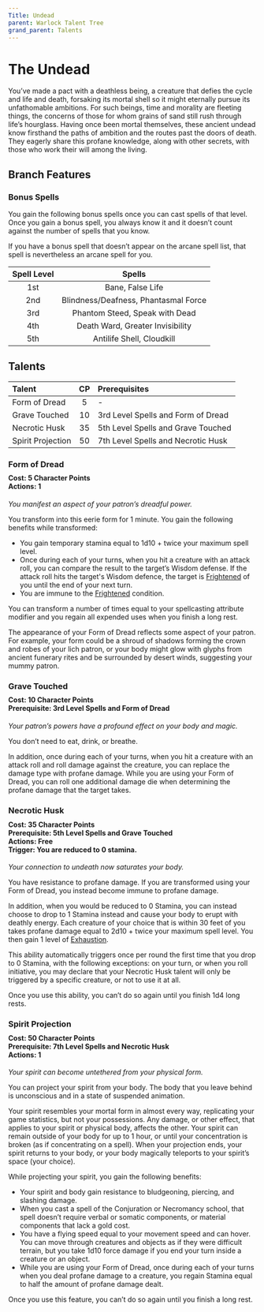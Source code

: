 ```yaml
---
Title: Undead
parent: Warlock Talent Tree
grand_parent: Talents
---
```


# The Undead
You’ve made a pact with a deathless being, a creature that defies the cycle and life and death, forsaking its mortal shell so it might eternally pursue its unfathomable ambitions. For such beings, time and morality are fleeting things, the concerns of those for whom grains of sand still rush through life’s hourglass. Having once been mortal themselves, these ancient undead know firsthand the paths of ambition and the routes past the doors of death. They eagerly share this profane knowledge, along with other secrets, with those who work their will among the living.

## Branch Features

### Bonus Spells
You gain the following bonus spells once you can cast spells of that level. Once you gain a bonus spell, you always know it and it doesn’t count against the number of spells that you know.

If you have a bonus spell that doesn’t appear on the arcane spell list, that spell is nevertheless an arcane spell for you.

| Spell Level | Spells |
|:-----------:|:------:|
| 1st | Bane, False Life |
| 2nd | Blindness/Deafness, Phantasmal Force |
| 3rd | Phantom Steed, Speak with Dead |
| 4th | Death Ward, Greater Invisibility |
| 5th | Antilife Shell, Cloudkill |

## Talents

| Talent | CP | Prerequisites |
|:-------|:--:|:--------------|
| Form of Dread     | 5  | - |
| Grave Touched     | 10 | 3rd Level Spells and Form of Dread |
| Necrotic Husk     | 35 | 5th Level Spells and Grave Touched |
| Spirit Projection | 50 | 7th Level Spells and Necrotic Husk |

###  Form of Dread

<div style="margin-top:-10px;"></div>

#### **Cost:** 5 Character Points<br>**Actions:** 1
*You manifest an aspect of your patron’s dreadful power.*

You transform into this eerie form for 1 minute. You gain the following benefits while transformed:

* You gain temporary stamina equal to 1d10 + twice your maximum spell level.
* Once during each of your turns, when you hit a creature with an attack roll, you can compare the result to the target’s Wisdom defense. If the attack roll hits the target's Wisdom defence, the target is [Frightened](https://stormchaserroleplaying.com/stormchaserRPG/Conditions/Frightened/) of you until the end of your next turn.
* You are immune to the [Frightened](https://stormchaserroleplaying.com/stormchaserRPG/Conditions/Frightened/) condition.

You can transform a number of times equal to your spellcasting attribute modifier and you regain all expended uses when you finish a long rest.

The appearance of your Form of Dread reflects some aspect of your patron. For example, your form could be a shroud of shadows forming the crown and robes of your lich patron, or your body might glow with glyphs from ancient funerary rites and be surrounded by desert winds, suggesting your mummy patron.

### Grave Touched

<div style="margin-top:-10px;"></div>

#### **Cost:** 10 Character Points<br>**Prerequisite:** 3rd Level Spells and Form of Dread
*Your patron’s powers have a profound effect on your body and magic.*

You don’t need to eat, drink, or breathe.

In addition, once during each of your turns, when you hit a creature with an attack roll and roll damage against the creature, you can replace the damage type with profane damage. While you are using your Form of Dread, you can roll one additional damage die when determining the profane damage that the target takes.

###  Necrotic Husk

<div style="margin-top:-10px;"></div>

#### **Cost:** 35 Character Points<br>**Prerequisite:** 5th Level Spells and Grave Touched<br>**Actions:** Free<br>**Trigger:** You are reduced to 0 stamina.
*Your connection to undeath now saturates your body.*

You have resistance to profane damage. If you are transformed using your Form of Dread, you instead become immune to profane damage.

In addition, when you would be reduced to 0 Stamina, you can instead choose to drop to 1 Stamina instead and cause your body to erupt with deathly energy. Each creature of your choice that is within 30 feet of you takes profane damage equal to 2d10 + twice your maximum spell level. You then gain 1 level of [Exhaustion](https://stormchaserroleplaying.com/stormchaserRPG/Conditions/Exhaustion/).

This ability automatically triggers once per round the first time that you drop to 0 Stamina, with the following exceptions: on your turn, or when you roll initiative, you may declare that your Necrotic Husk talent will only be triggered by a specific creature, or not to use it at all.

Once you use this ability, you can’t do so again until you finish 1d4 long rests.

### Spirit Projection

<div style="margin-top:-10px;"></div>

#### **Cost:** 50 Character Points<br>**Prerequisite:** 7th Level Spells and Necrotic Husk<br>**Actions:** 1
*Your spirit can become untethered from your physical form.*

You can project your spirit from your body. The body that you leave behind is unconscious and in a state of suspended animation.

Your spirit resembles your mortal form in almost every way, replicating your game statistics, but not your possessions. Any damage, or other effect, that applies to your spirit or physical body, affects the other. Your spirit can remain outside of your body for up to 1 hour, or until your concentration is broken (as if concentrating on a spell). When your projection ends, your spirit returns to your body, or your body magically teleports to your spirit’s space (your choice).

While projecting your spirit, you gain the following benefits:

* Your spirit and body gain resistance to bludgeoning, piercing, and slashing damage.
* When you cast a spell of the Conjuration or Necromancy school, that spell doesn’t require verbal or somatic components, or material components that lack a gold cost.
* You have a flying speed equal to your movement speed and can hover. You can move through creatures and objects as if they were difficult terrain, but you take 1d10 force damage if you end your turn inside a creature or an object.
* While you are using your Form of Dread, once during each of your turns when you deal profane damage to a creature, you regain Stamina equal to half the amount of profane damage dealt.

Once you use this feature, you can’t do so again until you finish a long rest.
